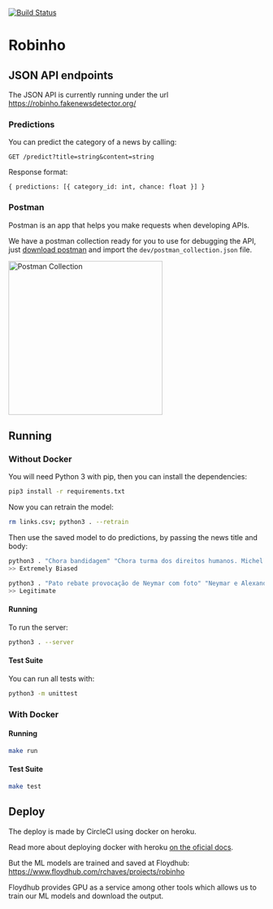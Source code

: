[![Build Status][ci-svg]][ci-url]

[ci-svg]: https://circleci.com/gh/fake-news-detector/robinho.svg?style=shield
[ci-url]: https://circleci.com/gh/fake-news-detector/robinho

# Robinho

## JSON API endpoints

The JSON API is currently running under the url https://robinho.fakenewsdetector.org/

### Predictions

You can predict the category of a news by calling:

`GET /predict?title=string&content=string`

Response format:

`{ predictions: [{ category_id: int, chance: float }] }`

### Postman

Postman is an app that helps you make requests when developing APIs.

We have a postman collection ready for you to use for debugging the API, just [download postman](https://www.getpostman.com/) and import the `dev/postman_collection.json` file.

<img width="303" alt="Postman Collection" src="https://user-images.githubusercontent.com/792201/34436375-8c11a10a-ec7c-11e7-8319-a567613701e4.png">

## Running

### Without Docker

You will need Python 3 with pip, then you can install the dependencies:

```sh
pip3 install -r requirements.txt
```

Now you can retrain the model:

```sh
rm links.csv; python3 . --retrain
```

Then use the saved model to do predictions, by passing the news title and body:

```sh
python3 . "Chora bandidagem" "Chora turma dos direitos humanos. Michel Temer acaba de sancionar..."
>> Extremely Biased

python3 . "Pato rebate provocação de Neymar com foto" "Neymar e Alexandre Pato resolveram brincar com os cabelos um do outro..."
>> Legitimate
```

#### Running

To run the server:

```sh
python3 . --server
```

#### Test Suite

You can run all tests with:

```sh
python3 -m unittest
```

### With Docker

#### Running

```sh
make run
```

#### Test Suite

```sh
make test
```

## Deploy

The deploy is made by CircleCI using docker on heroku.

Read more about deploying docker with heroku [on the oficial docs](https://devcenter.heroku.com/articles/container-registry-and-runtime).

But the ML models are trained and saved at Floydhub:
https://www.floydhub.com/rchaves/projects/robinho

Floydhub provides GPU as a service among other tools which allows us to train our ML models and download the output.